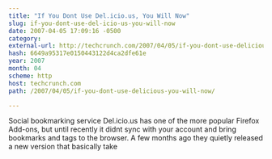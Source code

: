 ```yaml
---
title: "If You Dont Use Del.icio.us, You Will Now"
slug: if-you-dont-use-del-icio-us-you-will-now
date: 2007-04-05 17:09:16 -0500
category: 
external-url: http://techcrunch.com/2007/04/05/if-you-dont-use-delicious-you-will-now/
hash: 6649a95317e0150443122d4ca2dfe61e
year: 2007
month: 04
scheme: http
host: techcrunch.com
path: /2007/04/05/if-you-dont-use-delicious-you-will-now/

---
```


Social bookmarking service Del.icio.us has one of the more popular Firefox Add-ons, but until recently it didnt sync with your account and bring bookmarks and tags to the browser. A few months ago they quietly released a new version that basically take
